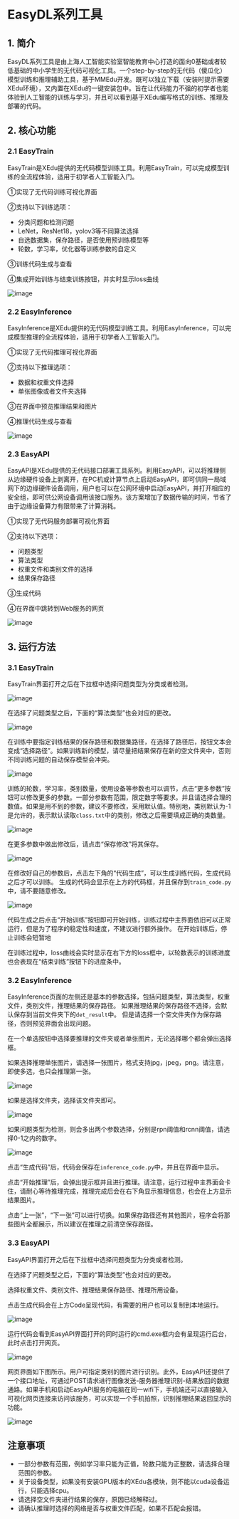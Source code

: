 

# EasyDL系列工具

## 1. 简介

EasyDL系列工具是由上海人工智能实验室智能教育中心打造的面向0基础或者较低基础的中小学生的无代码可视化工具。一个step-by-step的无代码（傻瓜化）模型训练和推理辅助工具，基于MMEdu开发。既可以独立下载（安装时提示需要XEdu环境），又内置在XEdu的一键安装包中。旨在让代码能力不强的初学者也能体验到人工智能的训练与学习，并且可以看到基于XEdu编写格式的训练、推理及部署的代码。

## 2. 核心功能

### 2.1 EasyTrain

EasyTrain是XEdu提供的无代码模型训练工具。利用EasyTrain，可以完成模型训练的全流程体验，适用于初学者人工智能入门。

①实现了无代码训练可视化界面

②支持以下训练选项：

* 分类问题和检测问题
* LeNet，ResNet18，yolov3等不同算法选择
* 自选数据集，保存路径，是否使用预训练模型等
* 轮数，学习率，优化器等训练参数的自定义

③训练代码生成与查看

④集成开始训练与结束训练按钮，并实时显示loss曲线

![image](../images/scitech_tools/1.PNG)

### 2.2 EasyInference

EasyInference是XEdu提供的无代码模型训练工具。利用EasyInference，可以完成模型推理的全流程体验，适用于初学者人工智能入门。

①实现了无代码推理可视化界面

②支持以下推理选项：

* 数据和权重文件选择
* 单张图像或者文件夹选择

③在界面中预览推理结果和图片

④推理代码生成与查看

![image](../images/scitech_tools/3.PNG)

### 2.3 EasyAPI

EasyAPI是XEdu提供的无代码接口部署工具系列。利用EasyAPI，可以将推理侧从边缘硬件设备上剥离开，在PC机或计算节点上启动EasyAPI，即可供同一局域网下的边缘硬件设备调用，用户也可以在公网环境中启动EasyAPI，并打开相应的安全组，即可供公网设备调用该接口服务。该方案增加了数据传输的时间，节省了由于边缘设备算力有限带来了计算消耗。

①实现了无代码服务部署可视化界面

②支持以下选项：

* 问题类型
* 算法类型
* 权重文件和类别文件的选择
* 结果保存路径

③生成代码

④在界面中跳转到Web服务的网页

![image](../images/scitech_tools/4.png)

## 3. 运行方法

### 3.1 EasyTrain

EasyTrain界面打开之后在下拉框中选择问题类型为分类或者检测。

![image](../images/scitech_tools/probtype.PNG)

在选择了问题类型之后，下面的“算法类型”也会对应的更改。

![image](../images/scitech_tools/algotype1.PNG)

在训练中要指定训练结果的保存路径和数据集路径，在选择了路径后，按钮文本会变成“选择路径”。如果训练新的模型，请尽量把结果保存在新的空文件夹中，否则不同训练问题的自动保存模型会冲突。

![image](../images/scitech_tools/trpath.PNG)

训练的轮数，学习率，类别数量，使用设备等参数也可以调节，点击“更多参数”按钮可以修改更多的参数。一部分参数有范围，限定数字等要求。并且请选择合理的数值。如果是用不到的参数，建议不要修改，采用默认值。特别地，类别默认为-1是允许的，表示默认读取`class.txt`中的类别，修改之后需要填成正确的类数量。

![image](../images/scitech_tools/trparam.PNG)

在更多参数中做出修改后，请点击“保存修改”将其保存。

![image](../images/scitech_tools/trmoreparam.PNG)

在修改好自己的参数后，点击左下角的“代码生成”，可以生成训练代码，生成代码之后才可以训练。
生成的代码会显示在上方的代码框，并且保存到`train_code.py`中，请不要随意修改。

![image](../images/scitech_tools/trgenecode.PNG)

代码生成之后点击“开始训练”按钮即可开始训练，训练过程中主界面依旧可以正常运行，但是为了程序的稳定性和速度，不建议进行额外操作。
在开始训练后，停止训练会短暂地

在训练过程中，loss曲线会实时显示在右下方的loss框中，以轮数表示的训练进度也会表现在“结束训练”按钮下的进度条中。

### 3.2 EasyInference

EasyInference页面的左侧还是基本的参数选择，包括问题类型，算法类型，权重文件，类别文件，推理结果的保存路径。 如果推理结果的保存路径不选择，会默认保存到当前文件夹下的`det_result`中。
但是请选择一个空文件夹作为保存路径，否则预览界面会出现问题。

在一个单选按钮中选择要推理的文件夹或者单张图片，无论选择哪个都会弹出选择框。

如果选择推理单张图片，请选择一张图片，格式支持jpg，jpeg，png。请注意，即使多选，也只会推理第一张。

![image](../images/scitech_tools/infselsingle.PNG)

如果是选择文件夹，选择该文件夹即可。

![image](../images/scitech_tools/infselfolder.PNG)

如果问题类型为检测，则会多出两个参数选择，分别是rpn阈值和rcnn阈值，请选择0-1之内的数字。

![image](../images/scitech_tools/infmoreparam.PNG)

点击“生成代码”后，代码会保存在`inference_code.py`中，并且在界面中显示。

点击“开始推理”后，会弹出提示框并且进行推理。请注意，运行过程中主界面会卡住，请耐心等待推理完成，推理完成后会在右下角显示推理信息，也会在上方显示结果图片。

点击“上一张”，“下一张”可以进行切换。如果保存路径还有其他图片，程序会将那些图片全都展示，所以建议在推理之前清空保存路径。

### 3.3 EasyAPI

EasyAPI界面打开之后在下拉框中选择问题类型为分类或者检测。

在选择了问题类型之后，下面的“算法类型”也会对应的更改。

选择权重文件、类别文件、推理结果保存路径、推理所用设备。

点击生成代码会在上方Code呈现代码，有需要的用户也可以复制到本地运行。

![image](../images/scitech_tools/API_code.png)

运行代码会看到EasyAPI界面打开的同时运行的cmd.exe框内会有呈现运行后台，此时点击打开网页。

![image](../images/scitech_tools/API运行后台.png)

网页界面如下图所示。用户可指定类别的图片进行识别。此外，EasyAPI还提供了一个接口地址，可通过POST请求进行图像发送-服务器推理识别-结果放回的数据通路。如果手机和启动EasyAPI服务的电脑在同一wifi下，手机端还可以直接输入可视化网页连接来访问该服务，可以实现一个手机拍照，识别推理结果返回显示的功能。

![image](../images/scitech_tools/API测试.png)

## 注意事项

* 一部分参数有范围，例如学习率只能为正值，轮数只能为正整数，请选择合理范围的参数。
* 关于设备类型，如果没有安装GPU版本的XEdu各模块，则不能以cuda设备运行，只能选择cpu。
* 请选择空文件夹进行结果的保存，原因已经解释过。
* 请确认推理时选择的网络是否与权重文件匹配，如果不匹配会报错。
